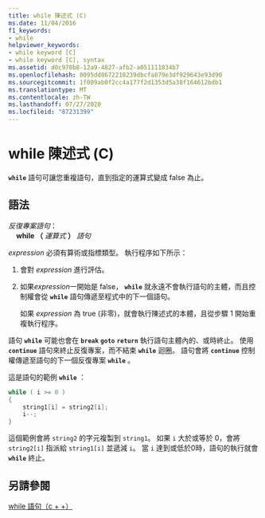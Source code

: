 ```yaml
---
title: while 陳述式 (C)
ms.date: 11/04/2016
f1_keywords:
- while
helpviewer_keywords:
- while keyword [C]
- while keyword [C], syntax
ms.assetid: d0c970b8-12a9-4827-afb2-a051111834b7
ms.openlocfilehash: 8095dd8672218239dbcfa879e3df929643e93d90
ms.sourcegitcommit: 1f009ab0f2cc4a177f2d1353d5a38f164612bdb1
ms.translationtype: MT
ms.contentlocale: zh-TW
ms.lasthandoff: 07/27/2020
ms.locfileid: "87231399"
---
```

# <a name="while-statement-c"></a>while 陳述式 (C)

**`while`** 語句可讓您重複語句，直到指定的運算式變成 false 為止。

## <a name="syntax"></a>語法

*反復專案語句*：<br/>
&nbsp;&nbsp;&nbsp;&nbsp;**while （**  *運算式*  **）**  *語句*

*expression* 必須有算術或指標類型。 執行程序如下所示：

1. 會對 *expression* 進行評估。

1. 如果*expression*一開始是 false， **`while`** 就永遠不會執行語句的主體，而且控制權會從 **`while`** 語句傳遞至程式中的下一個語句。

   如果 *expression* 為 true (非零)，就會執行陳述式的本體，且從步驟 1 開始重複執行程序。

語句 **`while`** 可能也會在 **`break`** **`goto`** **`return`** 執行語句主體內的、或時終止。 使用 **`continue`** 語句來終止反復專案，而不結束 **`while`** 迴圈。 語句會將 **`continue`** 控制權傳遞至語句的下一個反復專案 **`while`** 。

這是語句的範例 **`while`** ：

```C
while ( i >= 0 )
{
    string1[i] = string2[i];
    i--;
}
```

這個範例會將 `string2` 的字元複製到 `string1`。 如果 `i` 大於或等於 0，會將 `string2[i]` 指派給 `string1[i]` 並遞減 `i`。 當 `i` 達到或低於0時，語句的執行就會 **`while`** 終止。

## <a name="see-also"></a>另請參閱

[while 語句（c + +）](../cpp/while-statement-cpp.md)
